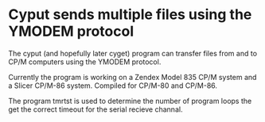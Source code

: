 # Cyput sends multiple files using the YMODEM protocol

The cyput (and hopefully later cyget) program can
transfer files from and to CP/M computers using
the YMODEM protocol.

Currently the program is working on a Zendex
Model 835 CP/M system and a Slicer CP/M-86 system.
Compiled for CP/M-80 and CP/M-86.

The program tmrtst is used to determine the number
of program loops the get the correct timeout
for the serial recieve channal.
